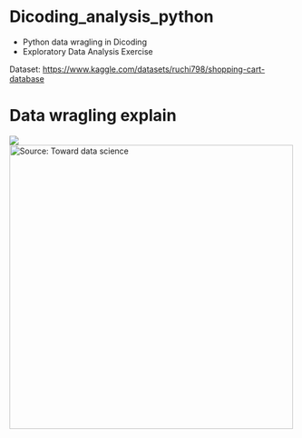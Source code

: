 # Dicoding_analysis_python
- Python data wragling in Dicoding
- Exploratory Data Analysis Exercise

Dataset: https://www.kaggle.com/datasets/ruchi798/shopping-cart-database

# Data wragling explain
![](https://miro.medium.com/v2/resize:fit:1400/1*y1WLF1Y7b7n6jCy7gOixBA.png)
<img src="https://miro.medium.com/v2/resize:fit:1400/1*y1WLF1Y7b7n6jCy7gOixBA.png" alt="Source: Toward data science" width="500"/>
